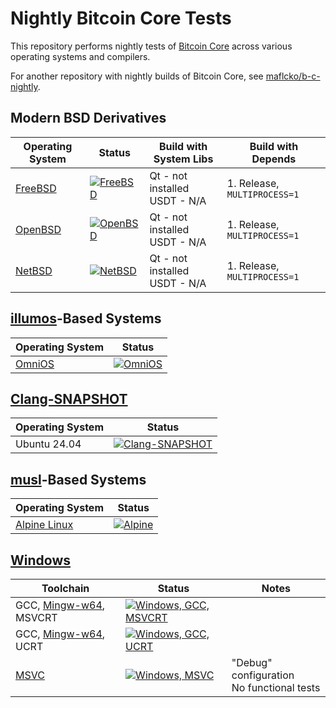 # Nightly Bitcoin Core Tests

This repository performs nightly tests of [Bitcoin Core](https://github.com/bitcoin/bitcoin) across various operating systems and compilers.

For another repository with nightly builds of Bitcoin Core, see [maflcko/b-c-nightly](https://github.com/maflcko/b-c-nightly).

## Modern BSD Derivatives

| Operating System | Status | Build with System Libs | Build with Depends |
|------------------|--------|------------------------|--------------------|
| [FreeBSD](https://www.freebsd.org/) | [![FreeBSD](https://github.com/hebasto/bitcoin-core-nightly/actions/workflows/freebsd.yml/badge.svg)](https://github.com/hebasto/bitcoin-core-nightly/actions/workflows/freebsd.yml?query=event%3Aschedule) | Qt - not installed <br> USDT - N/A | 1. Release, `MULTIPROCESS=1` |
| [OpenBSD](https://www.openbsd.org/) | [![OpenBSD](https://github.com/hebasto/bitcoin-core-nightly/actions/workflows/openbsd.yml/badge.svg)](https://github.com/hebasto/bitcoin-core-nightly/actions/workflows/openbsd.yml?query=event%3Aschedule) | Qt - not installed <br> USDT - N/A | 1. Release, `MULTIPROCESS=1` |
| [NetBSD](https://netbsd.org/) | [![NetBSD](https://github.com/hebasto/bitcoin-core-nightly/actions/workflows/netbsd.yml/badge.svg)](https://github.com/hebasto/bitcoin-core-nightly/actions/workflows/netbsd.yml?query=event%3Aschedule) | Qt - not installed <br> USDT - N/A | 1. Release, `MULTIPROCESS=1` |

## [illumos](https://illumos.org/)-Based Systems

| Operating System | Status |
|------------------|--------|
| [OmniOS](https://omnios.org/) | [![OmniOS](https://github.com/hebasto/bitcoin-core-nightly/actions/workflows/omnios.yml/badge.svg)](https://github.com/hebasto/bitcoin-core-nightly/actions/workflows/omnios.yml?query=event%3Aschedule) |

## [Clang-SNAPSHOT](https://apt.llvm.org/)

| Operating System | Status |
|------------------|--------|
| Ubuntu 24.04 | [![Clang-SNAPSHOT](https://github.com/hebasto/bitcoin-core-nightly/actions/workflows/clang.yml/badge.svg)](https://github.com/hebasto/bitcoin-core-nightly/actions/workflows/clang.yml?query=event%3Aschedule) |

## [musl](https://musl.libc.org/)-Based Systems

| Operating System | Status |
|------------------|--------|
| [Alpine Linux](https://alpinelinux.org) | [![Alpine](https://github.com/hebasto/bitcoin-core-nightly/actions/workflows/alpine.yml/badge.svg)](https://github.com/hebasto/bitcoin-core-nightly/actions/workflows/alpine.yml?query=event%3Aschedule) |

## [Windows](https://www.microsoft.com/windows/windows-11)

| Toolchain | Status | Notes |
|-----------|--------|-------|
| GCC, [Mingw-w64](https://www.mingw-w64.org), MSVCRT | [![Windows, GCC, MSVCRT](https://github.com/hebasto/bitcoin-core-nightly/actions/workflows/windows-gcc-msvcrt.yml/badge.svg)](https://github.com/hebasto/bitcoin-core-nightly/actions/workflows/windows-gcc-msvcrt.yml?query=event%3Aschedule) | |
| GCC, [Mingw-w64](https://www.mingw-w64.org), UCRT | [![Windows, GCC, UCRT](https://github.com/hebasto/bitcoin-core-nightly/actions/workflows/windows-gcc-ucrt.yml/badge.svg)](https://github.com/hebasto/bitcoin-core-nightly/actions/workflows/windows-gcc-ucrt.yml?query=event%3Aschedule) | |
| [MSVC](https://learn.microsoft.com/en-us/cpp/) | [![Windows, MSVC](https://github.com/hebasto/bitcoin-core-nightly/actions/workflows/windows-msvc.yml/badge.svg)](https://github.com/hebasto/bitcoin-core-nightly/actions/workflows/windows-msvc.yml?query=event%3Aschedule) | "Debug" configuration<br>No functional tests |
